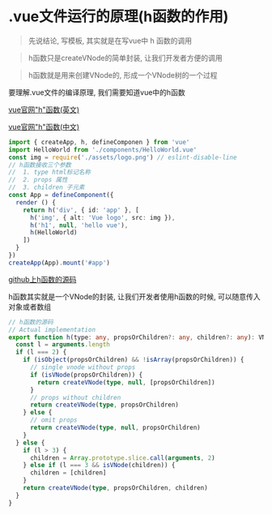 # .vue文件运行的原理(h函数的作用)

> 先说结论, 写模板, 其实就是在写vue中 h 函数的调用 

> h函数只是createVNode的简单封装, 让我们开发者方便的调用

> h函数就是用来创建VNode的, 形成一个VNode树的一个过程

要理解.vue文件的编译原理, 我们需要知道vue中的h函数

[vue官网"h"函数(英文)](https://v3.vuejs.org/api/global-api.html#h)

[vue官网"h"函数(中文)](https://v3.cn.vuejs.org/api/global-api.html#h)

```ts
import { createApp, h, defineComponen } from 'vue'
import HelloWorld from './components/HelloWorld.vue'
const img = require('./assets/logo.png') // eslint-disable-line
// h函数接收三个参数
//  1. type html标记名称
//  2. props 属性
//  3. children 子元素
const App = defineComponent({
  render () {
    return h('div', { id: 'app' }, [
      h('img', { alt: 'Vue logo', src: img }),
      h('h1', null, 'hello vue'),
      h(HelloWorld)
    ])
  }
})
createApp(App).mount('#app')
```

[github上h函数的源码](https://github.com/vuejs/vue-next/blob/master/packages/runtime-core/src/h.ts)

h函数其实就是一个VNode的封装, 让我们开发者使用h函数的时候, 可以随意传入对象或者数组

```ts
// h函数的源码
// Actual implementation
export function h(type: any, propsOrChildren?: any, children?: any): VNode {
  const l = arguments.length
  if (l === 2) {
    if (isObject(propsOrChildren) && !isArray(propsOrChildren)) {
      // single vnode without props
      if (isVNode(propsOrChildren)) {
        return createVNode(type, null, [propsOrChildren])
      }
      // props without children
      return createVNode(type, propsOrChildren)
    } else {
      // omit props
      return createVNode(type, null, propsOrChildren)
    }
  } else {
    if (l > 3) {
      children = Array.prototype.slice.call(arguments, 2)
    } else if (l === 3 && isVNode(children)) {
      children = [children]
    }
    return createVNode(type, propsOrChildren, children)
  }
}
```
